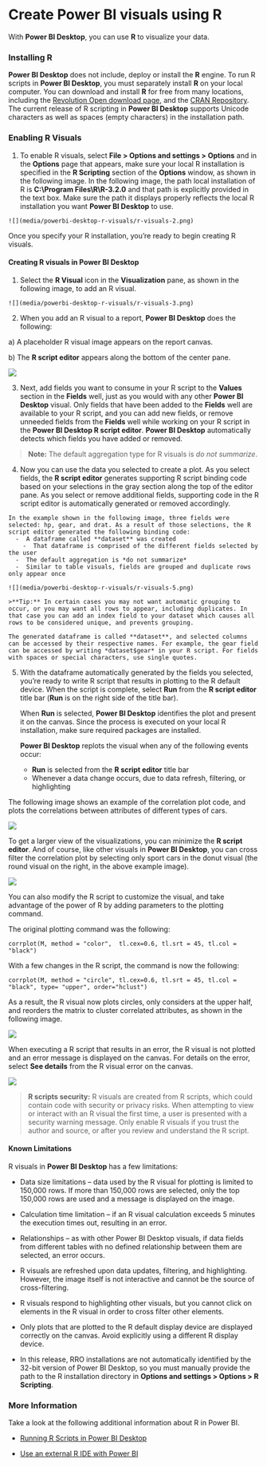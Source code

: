 <properties
   pageTitle="Create Power BI visuals using R"
   description="Create Power BI visuals using R"
   services="powerbi"
   documentationCenter=""
   authors="davidiseminger"
   manager="mblythe"
   backup=""
   editor=""
   tags=""
   qualityFocus="no"
   qualityDate=""/>

<tags
   ms.service="powerbi"
   ms.devlang="NA"
   ms.topic="article"
   ms.tgt_pltfrm="NA"
   ms.workload="powerbi"
   ms.date="06/06/2017"
   ms.author="davidi"/>

# Create Power BI visuals using R  

With **Power BI Desktop**, you can use **R** to visualize your data.

### Installing R

**Power BI Desktop** does not include, deploy or install the **R** engine. To run R scripts in **Power BI Desktop**, you must separately install **R** on your local computer. You can download and install **R** for free from many locations, including the [Revolution Open download page](https://mran.revolutionanalytics.com/download/), and the [CRAN Repository](https://cran.r-project.org/bin/windows/base/). The current release of R scripting in **Power BI Desktop** supports Unicode characters as well as spaces (empty characters) in the installation path.

### Enabling R Visuals
1.   To enable R visuals, select **File > Options and settings > Options** and in the **Options** page that appears, make sure your local R installation is specified in the **R Scripting** section of the **Options** window, as shown in the following image. In the following image, the path local installation of R is **C:\Program Files\R\R-3.2.0** and that path is explicitly provided in the text box. Make sure the path it displays properly reflects the local R installation you want **Power BI Desktop** to use.

    ![](media/powerbi-desktop-r-visuals/r-visuals-2.png)

Once you specify your R installation, you’re ready to begin creating R visuals.

#### Creating R visuals in Power BI Desktop

1.   Select the **R Visual** icon in the **Visualization** pane, as shown in the following image, to add an R visual.

    ![](media/powerbi-desktop-r-visuals/r-visuals-3.png)

2.   When you add an R visual to a report, **Power BI Desktop** does the following:

   a) A placeholder R visual image appears on the report canvas.

   b) The **R script editor** appears along the bottom of the center pane.

  ![](media/powerbi-desktop-r-visuals/r-visuals-4.png)

3.   Next, add fields you want to consume in your R script to the **Values** section in the **Fields** well, just as you would with any other **Power BI Desktop** visual. Only fields that have been added to the **Fields** well are available to your R script, and you can add new fields, or remove unneeded fields from the **Fields** well while working on your R script in the **Power BI Desktop R script editor**. **Power BI Desktop** automatically detects which fields you have added or removed.

> **Note:** The default aggregation type for R visuals is *do not summarize*.

4.   Now you can use the data you selected to create a plot. As you select fields, the **R script editor** generates supporting R script binding code based on your selections in the gray section along the top of the editor pane. As you select or remove additional fields, supporting code in the R script editor is automatically generated or removed accordingly.

    In the example shown in the following image, three fields were selected: hp, gear, and drat. As a result of those selections, the R script editor generated the following binding code:
      -  A dataframe called **dataset** was created
        -  That dataframe is comprised of the different fields selected by the user
      -  The default aggregation is *do not summarize*
      -  Similar to table visuals, fields are grouped and duplicate rows only appear once

    ![](media/powerbi-desktop-r-visuals/r-visuals-5.png)

    >**Tip:** In certain cases you may not want automatic grouping to occur, or you may want all rows to appear, including duplicates. In that case you can add an index field to your dataset which causes all rows to be considered unique, and prevents grouping.

    The generated dataframe is called **dataset**, and selected columns can be accessed by their respective names. For example, the gear field can be accessed by writing *dataset$gear* in your R script. For fields with spaces or special characters, use single quotes.

5. With the dataframe automatically generated by the fields you selected, you’re ready to write R script that results in plotting to the R default device. When the script is complete, select **Run** from the **R script editor** title bar (**Run** is on the right side of the title bar).

    When **Run** is selected, **Power BI Desktop** identifies the plot and present it on the canvas.
Since the process is executed on your local R installation, make sure required packages are installed.

    **Power BI Desktop** replots the visual when any of the following events occur:
      - **Run** is selected from the **R script editor** title bar
      - Whenever a data change occurs, due to data refresh, filtering, or highlighting

The following image shows an example of the correlation plot code, and plots the correlations between attributes of different types of cars.

![](media/powerbi-desktop-r-visuals/r-visuals-6.png)

To get a larger view of the visualizations, you can minimize the **R script editor**. And of course, like other visuals in **Power BI Desktop**, you can cross filter the correlation plot by selecting only sport cars in the donut visual (the round visual on the right, in the above example image).

![](media/powerbi-desktop-r-visuals/r-visuals-7.png)

You can also modify the R script to customize the visual, and take advantage of the power of R by adding parameters to the plotting command.

The original plotting command was the following:

    corrplot(M, method = "color",  tl.cex=0.6, tl.srt = 45, tl.col = "black")

With a few changes in the R script, the command is now the following:

    corrplot(M, method = "circle", tl.cex=0.6, tl.srt = 45, tl.col = "black", type= "upper", order="hclust")

As a result, the R visual now plots circles, only considers at the upper half, and reorders the matrix to cluster correlated attributes, as shown in the following image.

![](media/powerbi-desktop-r-visuals/r-visuals-8.png)

When executing a R script that results in an error, the R visual is not plotted and an error message is displayed on the canvas. For details on the error, select **See details** from the R visual error on the canvas.

![](media/powerbi-desktop-r-visuals/r-visuals-9.png)

> **R scripts security:** R visuals are created from R scripts, which could contain code with security or privacy risks. When attempting to view or interact with an R visual the first time, a user is presented with a security warning message. Only enable R visuals if you trust the author and source, or after you review and understand the R script.

#### Known Limitations

R visuals in **Power BI Desktop** has a few limitations:

-  Data size limitations – data used by the R visual for plotting is limited to 150,000 rows. If more than 150,000 rows are selected, only the top 150,000 rows are used and a message is displayed on the image.

-  Calculation time limitation – if an R visual calculation exceeds 5 minutes the execution times out, resulting in an error.

-  Relationships – as with other Power BI Desktop visuals, if data fields from different tables with no defined relationship between them are selected, an error occurs.

-  R visuals are refreshed upon data updates, filtering, and highlighting. However, the image itself is not interactive and cannot be the source of cross-filtering.

-  R visuals respond to highlighting other visuals, but you cannot click on elements in the R visual in order to cross filter other elements.

-  Only plots that are plotted to the R default display device are displayed correctly on the canvas. Avoid explicitly using a different R display device.

-  In this release, RRO installations are not automatically identified by the 32-bit version of Power BI Desktop, so you must manually provide the path to the R installation directory in **Options and settings > Options > R Scripting**.

### More Information

Take a look at the following additional information about R in Power BI.

-   [Running R Scripts in Power BI Desktop](powerbi-desktop-r-scripts.md)

-   [Use an external R IDE with Power BI](powerbi-desktop-r-ide.md)
